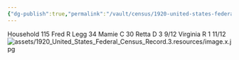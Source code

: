 ```yaml
---
{"dg-publish":true,"permalink":"/vault/census/1920-united-states-federal-census-record-3/","tags":["Mamie-Catherine-Shaffer","Fred-Legg","Retta-Legg","Virginia-Legg"]}
---
```


Household 115
Fred R Legg 34
Mamie C 30
Retta D 3 9/12
Virginia R 1 11/12
![assets/1920_United_States_Federal_Census_Record.3.resources/image.x.jpg](/img/user/assets/1920_United_States_Federal_Census_Record.3.resources/image.x.jpg)
